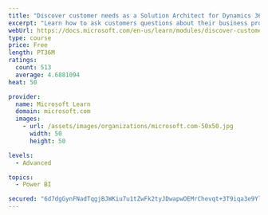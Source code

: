 ```yaml
---
title: "Discover customer needs as a Solution Architect for Dynamics 365 and Power Platform"
excerpt: "Learn how to ask customers questions about their business processes and feature requirements to create a viable solution."
webUrl: https://docs.microsoft.com/en-us/learn/modules/discover-customer-needs/
type: course
price: Free
length: PT36M
ratings:
  count: 513
  average: 4.6881094
heat: 50

provider:
  name: Microsoft Learn
  domain: microsoft.com
  images:
    - url: /assets/images/organizations/microsoft.com-50x50.jpg
      width: 50
      height: 50

levels:
  - Advanced

topics:
  - Power BI

secured: "6d7dgGynFNadTqgjBJWKiu7u1tZwFk2tyJDwapwOEMrChevqt+3T9iqa3e9YliTFesRgLKunvykaGvrAF0zNAl5ZyJkOVvU+ggMHb8r2ClFbN1FTiNFqj+tuloPVm9M9HOqGR9p3YQi1+yKz5G33xCXaC0M2BW4F2h/JaWIweeKUt8P0Qu78Q5VlPBJBGLvGjvHoAkMcWLfV9QX9NqiLfRbyQLi3zXd5okWssCHK5+jP0CE2+DXDywtNvc65ua9HMC3knru0/hZ3BO7MWYnVlA/I0Glxx44ZNURUdQ/jHUgK8/SYncUFMYOUjZxZ0ihXTozj5VaiUDayZ/3bYzCJYhl8FZuRpicpbEoyXEjTS7IYkKSJMc31SNfVv8rOSxABcF2v2ME53hZQmLDz4TfT+rYqNEWIijFadAccdMAqr6A=;/ZXOFQwgGGWgopjWB0VIig=="
---
```


